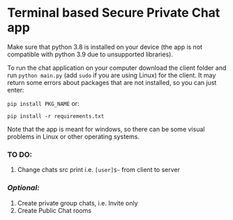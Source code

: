 # Terminal based Secure Private Chat app

Make sure that python 3.8 is installed on your device (the app is not compatible with python 3.9 due to unsupported libraries).

To run the chat application on your computer download the client folder and run ```python main.py``` (add ```sudo``` if you are using Linux) for the client.
It may return some errors about packages that are not installed, so you can just enter:

```pip install PKG_NAME``` 
or:

```pip install -r requirements.txt```

Note that the app is meant for windows, so there can be some visual problems in Linux or other operating systems.

### TO DO:
1. Change chats src print i.e. ```[user]$~``` from client to server

### *Optional:*
1. Create private group chats, i.e. Invite only
2. Create Public Chat rooms

